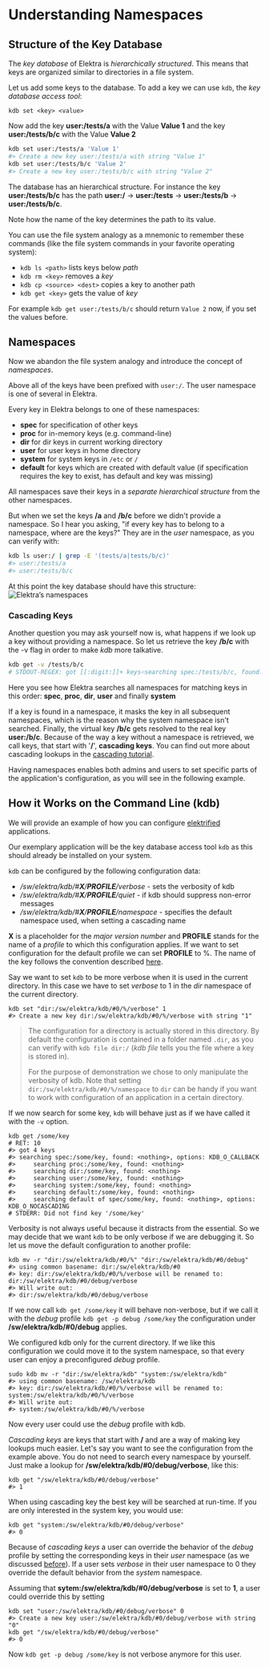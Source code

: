 # Understanding Namespaces

## Structure of the Key Database

The _key database_ of Elektra is _hierarchically structured_. This means that keys are organized similar to directories in a file system.

Let us add some keys to the database. To add a key we can use `kdb`, the _key database access tool_:

```shell
kdb set <key> <value>
```

Now add the key **user:/tests/a** with the Value **Value 1** and the key **user:/tests/b/c** with the Value **Value 2**

```sh
kdb set user:/tests/a 'Value 1'
#> Create a new key user:/tests/a with string "Value 1"
kdb set user:/tests/b/c 'Value 2'
#> Create a new key user:/tests/b/c with string "Value 2"
```

The database has an hierarchical structure.
For instance the key **user:/tests/b/c** has the path **user:/** -> **user:/tests** -> **user:/tests/b** -> **user:/tests/b/c**.

Note how the name of the key determines the path to its value.

You can use the file system analogy as a mnemonic to remember these commands (like the file system commands in your favorite operating system):

- `kdb ls <path>`
  lists keys below _path_
- `kdb rm <key>`
  removes a _key_
- `kdb cp <source> <dest>`
  copies a key to another path
- `kdb get <key>`
  gets the value of _key_

For example `kdb get user:/tests/b/c` should return `Value 2` now, if you set the values before.

## Namespaces

Now we abandon the file system analogy and introduce the concept of _namespaces_.

Above all of the keys have been prefixed with `user:/`.
The user namespace is one of several in Elektra.

Every key in Elektra belongs to one of these namespaces:

- **spec** for specification of other keys
- **proc** for in-memory keys (e.g. command-line)
- **dir** for dir keys in current working directory
- **user** for user keys in home directory
- **system** for system keys in `/etc` or `/`
- **default** for keys which are created with default value (if specification requires the key to exist, has default and key was missing)

All namespaces save their keys in a _separate hierarchical structure_ from the other namespaces.

But when we set the keys **/a** and **/b/c** before we didn't provide a namespace.
So I hear you asking, "if every key has to belong to a namespace, where are the keys?"
They are in the _user_ namespace, as you can verify with:

```sh
kdb ls user:/ | grep -E '(tests/a|tests/b/c)'
#> user:/tests/a
#> user:/tests/b/c
```

At this point the key database should have this structure:
<img src="https://cdn.rawgit.com/ElektraInitiative/libelektra/master/doc/images/tutorial_namespaces_namespaces.svg" alt="Elektra’s namespaces" />

### Cascading Keys

Another question you may ask yourself now is, what happens if we look up a key without providing a namespace. So let us retrieve the key **/b/c** with the -v flag in order to make _kdb_ more talkative.

```sh
kdb get -v /tests/b/c
# STDOUT-REGEX: got [[:digit:]]+ keys⏎searching spec:/tests/b/c, found: <nothing>, options: KDB_O_CALLBACK⏎    searching proc:/tests/b/c, found: <nothing>⏎    searching dir:/tests/b/c, found: <nothing>⏎    searching user:/tests/b/c, found: user:/tests/b/c⏎The resulting keyname is user:/tests/b/c⏎The resulting value size is 8⏎Value 2
```

Here you see how Elektra searches all namespaces for matching keys in this order:
**spec**, **proc**, **dir**, **user** and finally **system**

If a key is found in a namespace, it masks the key in all subsequent namespaces, which is the reason why the system namespace isn't searched. Finally, the virtual key **/b/c** gets resolved to the real key **user:/b/c**.
Because of the way a key without a namespace is retrieved, we call keys, that start with '**/**', **cascading keys**.
You can find out more about cascading lookups in the [cascading tutorial](cascading.md).

Having namespaces enables both admins and users to set specific parts of the application's configuration, as you will see in the following example.

## How it Works on the Command Line (kdb)

We will provide an example of how you can configure [elektrified](/doc/help/elektra-glossary.md) applications.

Our exemplary application will be the key database access tool `kdb` as this should already be installed on your system.

`kdb` can be configured by the following configuration data:

- _/sw/elektra/kdb/#**X**/**PROFILE**/verbose_ - sets the verbosity of kdb
- _/sw/elektra/kdb/#**X**/**PROFILE**/quiet_ - if kdb should suppress non-error messages
- _/sw/elektra/kdb/#**X**/**PROFILE**/namespace_ - specifies the default namespace used, when setting a cascading name

**X** is a placeholder for the _major version number_ and **PROFILE** stands for the name of a _profile_ to which this configuration applies. If we want to set configuration for the default profile we can set **PROFILE** to %. The name of the key follows the convention described [here](/doc/help/elektra-key-names.md).

Say we want to set `kdb` to be more verbose when it is used in the current directory. In this case we have to set _verbose_ to 1 in the _dir_ namespace of the current directory.

```shell
kdb set "dir:/sw/elektra/kdb/#0/%/verbose" 1
#> Create a new key dir:/sw/elektra/kdb/#0/%/verbose with string "1"
```

> The configuration for a directory is actually stored in this directory.
> By default the configuration is contained in a folder named `.dir`, as you can verify with `kdb file dir:/` (_kdb file_ tells you the file where a key is stored in).
>
> For the purpose of demonstration we chose to only manipulate the verbosity of kdb.
> Note that setting `dir:/sw/elektra/kdb/#0/%/namespace` to `dir` can be handy if you want to work with configuration of an application in a certain directory.

If we now search for some key, `kdb` will behave just as if we have called it with the `-v` option.

```shell
kdb get /some/key
# RET: 10
#> got 4 keys
#> searching spec:/some/key, found: <nothing>, options: KDB_O_CALLBACK
#>     searching proc:/some/key, found: <nothing>
#>     searching dir:/some/key, found: <nothing>
#>     searching user:/some/key, found: <nothing>
#>     searching system:/some/key, found: <nothing>
#>     searching default:/some/key, found: <nothing>
#>     searching default of spec/some/key, found: <nothing>, options: KDB_O_NOCASCADING
# STDERR: Did not find key '/some/key'
```

Verbosity is not always useful because it distracts from the essential.
So we may decide that we want `kdb` to be only verbose if we are debugging it.
So let us move the default configuration to another profile:

```shell
kdb mv -r "dir:/sw/elektra/kdb/#0/%" "dir:/sw/elektra/kdb/#0/debug"
#> using common basename: dir:/sw/elektra/kdb/#0
#> key: dir:/sw/elektra/kdb/#0/%/verbose will be renamed to: dir:/sw/elektra/kdb/#0/debug/verbose
#> Will write out:
#> dir:/sw/elektra/kdb/#0/debug/verbose
```

If we now call `kdb get /some/key` it will behave non-verbose, but if we call it with the _debug_ profile `kdb get -p debug /some/key` the configuration under **/sw/elektra/kdb/#0/debug** applies.

We configured kdb only for the current directory. If we like this configuration we could move it to the system namespace, so that every user can enjoy a preconfigured _debug_ profile.

```shell
sudo kdb mv -r "dir:/sw/elektra/kdb" "system:/sw/elektra/kdb"
#> using common basename: /sw/elektra/kdb
#> key: dir:/sw/elektra/kdb/#0/%/verbose will be renamed to: system:/sw/elektra/kdb/#0/%/verbose
#> Will write out:
#> system:/sw/elektra/kdb/#0/%/verbose
```

Now every user could use the _debug_ profile with kdb.

_Cascading keys_ are keys that start with **/** and are a way of making key lookups much easier.
Let's say you want to see the configuration from the example above.
You do not need to search every namespace by yourself.
Just make a lookup for **/sw/elektra/kdb/#0/debug/verbose**, like this:

```shell
kdb get "/sw/elektra/kdb/#0/debug/verbose"
#> 1
```

When using cascading key the best key will be searched at run-time.
If you are only interested in the system key, you would use:

```shell
kdb get "system:/sw/elektra/kdb/#0/debug/verbose"
#> 0
```

Because of _cascading keys_ a user can override the behavior of the _debug_ profile by setting the corresponding keys in their _user_ namespace
(as we discussed [before](#cascading-keys)).
If a user sets _verbose_ in their user namespace to 0 they override the default behavior from the _system_ namespace.

Assuming that **sytem:/sw/elektra/kdb/#0/debug/verbose** is set to **1**, a user could override this by setting

```shell
kdb set "user:/sw/elektra/kdb/#0/debug/verbose" 0
#> Create a new key user:/sw/elektra/kdb/#0/debug/verbose with string "0"
kdb get "/sw/elektra/kdb/#0/debug/verbose"
#> 0
```

Now `kdb get -p debug /some/key` is not verbose anymore for this user.
